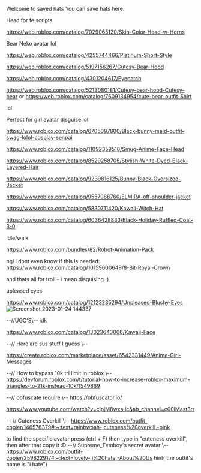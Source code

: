 Welcome to saved hats
You can save hats here.



Head for fe scripts

https://web.roblox.com/catalog/7029065120/Skin-Color-Head-w-Horns

Bear Neko avatar lol

https://web.roblox.com/catalog/4255744466/Platinum-Short-Style

https://web.roblox.com/catalog/5197156267/Cutesy-Bear-Hood

https://web.roblox.com/catalog/4301204617/Eyepatch

https://web.roblox.com/catalog/5213080181/Cutesy-bear-hood-Cutesy-bear
 or
 https://web.roblox.com/catalog/7609134954/cute-bear-outfit-Shirt
 
 lol

Perfect for girl avatar disguise lol

https://www.roblox.com/catalog/6705097800/Black-bunny-maid-outfit-swag-lolol-cosplay-senpai

https://www.roblox.com/catalog/11092359518/Smug-Anime-Face-Head

https://www.roblox.com/catalog/8529258705/Stylish-White-Dyed-Black-Layered-Hair

https://www.roblox.com/catalog/9239816125/Bunny-Black-Oversized-Jacket

https://www.roblox.com/catalog/9557988760/ELMIRA-off-shoulder-jacket

https://www.roblox.com/catalog/5830711420/Kawaii-Witch-Hat

https://www.roblox.com/catalog/6036428833/Black-Holiday-Ruffled-Coat-3-0

idle/walk

https://www.roblox.com/bundles/82/Robot-Animation-Pack

ngl i dont even know if this is needed:
https://www.roblox.com/catalog/10159600649/8-Bit-Royal-Crown

and thats all for trolli- i mean disguising ;)

upleased eyes

https://www.roblox.com/catalog/12123235294/Unpleased-Blushy-Eyes
![Screenshot 2023-01-24 144337](https://user-images.githubusercontent.com/97831592/214228369-6342ce9c-7589-4491-ac0c-4d122457ce28.png)

--//UGC'S\\--
idk

https://www.roblox.com/catalog/13023643006/Kawaii-Face

--// Here are sus stuff I guess \\--

https://create.roblox.com/marketplace/asset/6542331449/Anime-Girl-Messages

--// How to bypass 10k tri limit in roblox \\--
https://devforum.roblox.com/t/tutorial-how-to-increase-roblox-maximum-triangles-to-21k-instead-10k/1549869

--// obfuscate require \\--
https://obfuscator.io/

https://www.youtube.com/watch?v=clplM8wxaJc&ab_channel=c00lMast3rr

-- // Cuteness Overkill \\--
https://www.roblox.com/outfit-copier/146576379#:~:text=rainbwoah-,cuteness%20overkill,-pink

to find the specific avatar press (ctrl + F)
then type in "cuteness overkill", then after that
copy it :D
--// Supreme_Femboy's secret avatar \\--
https://www.roblox.com/outfit-copier/259822917#:~:text=lovely-,i%20hate,-About%20Us
hint( the outfit's name is "i hate")
